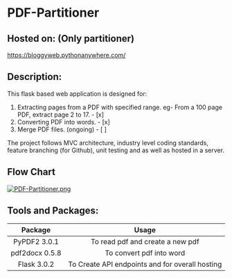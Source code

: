 # PDF-Partitioner

## Hosted on: (Only partitioner)
https://bloggyweb.pythonanywhere.com/

## Description:
This flask based web application is designed for:
1. Extracting pages from a PDF with specified range. eg- From a 100 page PDF, extract page 2 to 17.   - [x]
2. Converting PDF into words.                                                                         - [x]
3. Merge PDF files. (ongoing)                                                                         - [ ]

The project follows MVC architecture, industry level coding standards, feature branching (for Github), unit testing and as well as hosted in a server.

## Flow Chart

[![PDF-Partitioner.png](https://i.postimg.cc/D015XMds/PDF-Partitioner.png)](https://postimg.cc/MfKyktLK)

## Tools and Packages:

| Package            |  Usage                                              | 
| :-------------:    |:-------------:                                      | 
|  PyPDF2 3.0.1      | To read pdf and create a new pdf                    |  
|  pdf2docx 0.5.8    | To convert pdf into word                            |   
|  Flask 3.0.2       | To Create API endpoints and for overall hosting     |  
